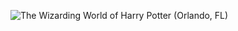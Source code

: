 ![The Wizarding World of Harry Potter (Orlando, FL)](http://laurenpepperman.com/2014/florida/photos/universal33.jpg)
